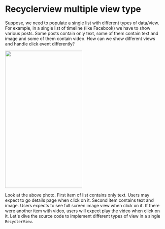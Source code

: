 # Recyclerview multiple view type

Suppose, we need to populate a single list with different types of data/view. For example, in a single list of timeline (like Facebook) we have to show various posts. Some posts contain only text, some of them contain text and image and some of them contain video. How can we show different views and handle click event differently?

<img src="https://raw.githubusercontent.com/hasancse91/recyclerview-multiple-view-type/master/data/Screenshot.png" width="250" height="444" />

Look at the above photo. First item of list contains only text. Users may expect to go details page when click on it. Second item contains text and image. Users expects to see full screen image view when click on it. If there were another item with video, users will expect play the video when click on it. Let's dive the source code to implement different types of view in a single `RecyclerView`.
